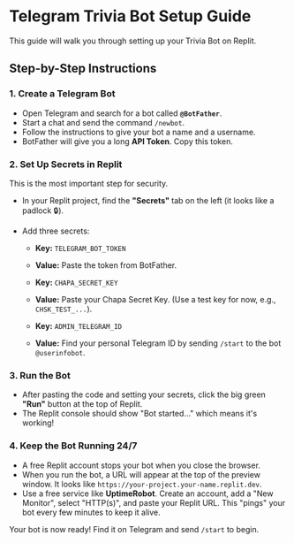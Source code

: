 # Telegram Trivia Bot Setup Guide

This guide will walk you through setting up your Trivia Bot on Replit.

## Step-by-Step Instructions

### 1. Create a Telegram Bot

* Open Telegram and search for a bot called **`@BotFather`**.
* Start a chat and send the command `/newbot`.
* Follow the instructions to give your bot a name and a username.
* BotFather will give you a long **API Token**. Copy this token.

### 2. Set Up Secrets in Replit

This is the most important step for security.

* In your Replit project, find the **"Secrets"** tab on the left (it looks like a padlock 🔒).
* Add three secrets:

    * **Key:** `TELEGRAM_BOT_TOKEN`
    * **Value:** Paste the token from BotFather.

    * **Key:** `CHAPA_SECRET_KEY`
    * **Value:** Paste your Chapa Secret Key. (Use a test key for now, e.g., `CHSK_TEST_...`).

    * **Key:** `ADMIN_TELEGRAM_ID`
    * **Value:** Find your personal Telegram ID by sending `/start` to the bot `@userinfobot`.

### 3. Run the Bot

* After pasting the code and setting your secrets, click the big green **"Run"** button at the top of Replit.
* The Replit console should show "Bot started..." which means it's working!

### 4. Keep the Bot Running 24/7

* A free Replit account stops your bot when you close the browser.
* When you run the bot, a URL will appear at the top of the preview window. It looks like `https://your-project.your-name.replit.dev`.
* Use a free service like **UptimeRobot**. Create an account, add a "New Monitor", select "HTTP(s)", and paste your Replit URL. This "pings" your bot every few minutes to keep it alive.

Your bot is now ready! Find it on Telegram and send `/start` to begin.
